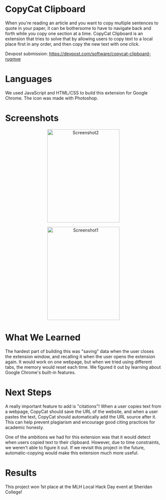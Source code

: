 # CopyCat Clipboard

When you're reading an article and you want to copy multiple sentences to quote in your paper, it can be bothersome
to have to navigate back and forth while you copy one section at a time. CopyCat Clipboard is an extension that
tries to solve that by allowing users to copy text to a local place first in any order, and then copy the new text
with one click. 

Devpost submission: https://devpost.com/software/copycat-clipboard-rugmve

# Languages

We used JavaScript and HTML/CSS to build this extension for Google Chrome. The icon was made with Photoshop.

# Screenshots

<p align="center"><img src="https://i.imgur.com/r4kBVBX.png" alt="Screenshot2"
	title="Screenshot" width="233" height="300" /></p> 
	
<p align="center"><img src="https://i.imgur.com/mluqI6g.png" alt="Screenshot1"
	title="Screenshot" width="233" height="300" /></p> 

# What We Learned

The hardest part of building this was "saving" data when the user closes the extension window, and recalling it when
the user opens the extension again. It would work on one webpage, but when we tried using different tabs, the memory
would reset each time. We figured it out by learning about Google Chrome's built-in features. 

# Next Steps

A really important feature to add is "citations"! When a user copies text from a webpage, CopyCat should save the URL 
of the website, and when a user pastes the text, CopyCat should automatically add the URL source after it. This can
help prevent plagiarism and encourage good citing practices for academic honesty. 

One of the ambitions we had for this extension was that it would detect when users copied text to their clipboard. 
However, due to time constraints, we weren't able to figure it out. If we revisit this project in the future, 
automatic-copying would make this extension much more useful.

# Results

This project won 1st place at the MLH Local Hack Day event at Sheridan College!
